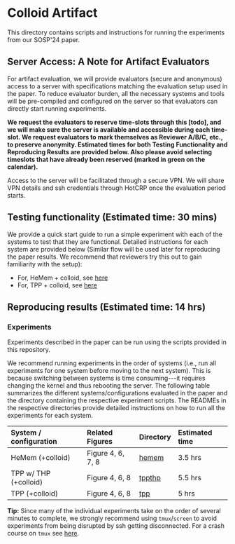 # Colloid Artifact

This directory contains scripts and instructions for running the experiments from our SOSP'24 paper.

## Server Access: A Note for Artifact Evaluators

For artifact evaluation, we will provide evaluators (secure and anonymous) access to a server with specifications matching the evaluation setup used in the paper. To reduce evaluator burden, all the necessary systems and tools will be pre-compiled and configured on the server so that evaluators can directly start running experiments.

**We request the evaluators to reserve time-slots through this [todo], and we will make sure the server is available and accessible during each time-slot. We request evaluators to mark themselves as Reviewer A/B/C, etc., to preserve anonymity. Estimated times for both Testing Functionality and Reproducing Results are provided below. Also please avoid selecting timeslots that have already been reserved (marked in green on the calendar).**

Access to the server will be facilitated through a secure VPN. We will share VPN details and ssh credentials through HotCRP once the evaluation period starts.

## Testing functionality (Estimated time: 30 mins)

We provide a quick start guide to run a simple experiment with each of the systems to test that they are functional. Detailed instructions for each system are provided below (Similar flow will be used later for reproducing the paper results. We recommend that reviewers try this out to gain familiarity with the setup):

* For, HeMem + colloid, see [here](hemem/test.md)
* For, TPP + colloid, see [here](hemem/test.md)


## Reproducing results (Estimated time: 14 hrs)

### Experiments

Experiments described in the paper can be run using the scripts provided in this repository.

We recommend running experiments in the order of systems (i.e., run all experiments for one system before moving to the next system). This is because switching between systems is time consuming---it requires changing the kernel and thus rebooting the server.  The following table summarizes the different systems/configurations evaluated in the paper and the directory containing the respective experiment scripts. The READMEs in the respective directories provide detailed instructions on how to run all the experiments for each system.

| System / configuration | Related Figures |	Directory | Estimated time |
| :-------------- | :--------------- | :----------------- | :------------------ |
| HeMem (+colloid)   |     	Figure 4, 6, 7, 8  |      	[hemem](hemem)   | 3.5 hrs |      
|  TPP w/ THP (+colloid) |  	Figure 4, 6, 8   |     [tppthp](tppthp)  |   5.5 hrs  |
|   TPP (+colloid)       | 	Figure 4, 6, 8   |     [tpp](tpp)   |  5 hrs    |  


**Tip:** Since many of the individual experiments take on the order of several minutes to complete, we strongly recommend using `tmux`/`screen` to avoid experiments from being disrupted by ssh getting disconnected. For a crash course on `tmux` see [here](docs/tmux-usage.md). 
